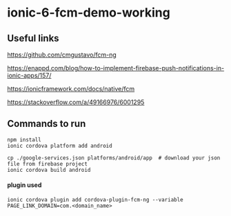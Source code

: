 # ionic-6-fcm-demo-working

## Useful links

https://github.com/cmgustavo/fcm-ng

https://enappd.com/blog/how-to-implement-firebase-push-notifications-in-ionic-apps/157/

https://ionicframework.com/docs/native/fcm

https://stackoverflow.com/a/49166976/6001295


## Commands to run

```
npm install
ionic cordova platform add android

cp ./google-services.json platforms/android/app  # download your json file from firebase project 
ionic cordova build android

```

#### plugin used

`ionic cordova plugin add cordova-plugin-fcm-ng --variable PAGE_LINK_DOMAIN=com.<domain_name>`
